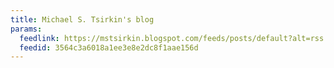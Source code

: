 ```yaml
---
title: Michael S. Tsirkin's blog
params:
  feedlink: https://mstsirkin.blogspot.com/feeds/posts/default?alt=rss
  feedid: 3564c3a6018a1ee3e8e2dc8f1aae156d
---
```

